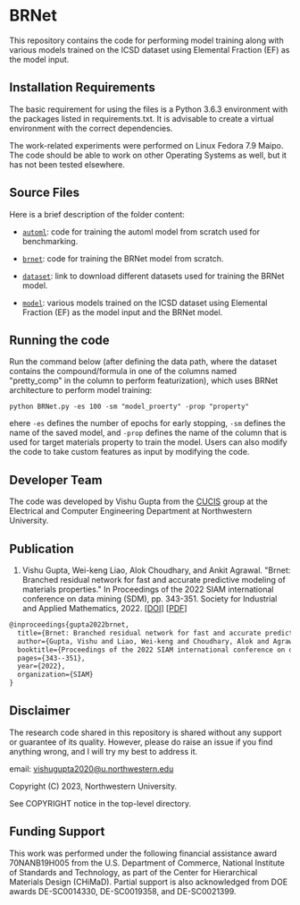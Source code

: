 # BRNet

This repository contains the code for performing model training along with various models trained on the ICSD dataset using Elemental Fraction (EF) as the model input.

## Installation Requirements

The basic requirement for using the files is a Python 3.6.3 environment with the packages listed in requirements.txt. It is advisable to create a virtual environment with the correct dependencies.

The work-related experiments were performed on Linux Fedora 7.9 Maipo. The code should be able to work on other Operating Systems as well, but it has not been tested elsewhere.

## Source Files

Here is a brief description of the folder content:

* [`automl`](./automl): code for training the automl model from scratch used for benchmarking.

* [`brnet`](./brnet): code for training the BRNet model from scratch.

* [`dataset`](./dataset): link to download different datasets used for training the BRNet model.

* [`model`](./model): various models trained on the ICSD dataset using Elemental Fraction (EF) as the model input and the BRNet model. 

## Running the code

Run the command below (after defining the data path, where the dataset contains the compound/formula in one of the columns named "pretty_comp" in the column to perform featurization), which uses BRNet architecture to perform model training:

`python BRNet.py -es 100 -sm "model_proerty" -prop "property"`

ehere `-es` defines the number of epochs for early stopping, `-sm` defines the name of the saved model, and `-prop` defines the name of the column that is used for target materials property to train the model. Users can also modify the code to take custom features as input by modifying the code.

## Developer Team

The code was developed by Vishu Gupta from the <a href="http://cucis.ece.northwestern.edu/">CUCIS</a> group at the Electrical and Computer Engineering Department at Northwestern University.

## Publication

1. Vishu Gupta, Wei-keng Liao, Alok Choudhary, and Ankit Agrawal. "Brnet: Branched residual network for fast and accurate predictive modeling of materials properties." In Proceedings of the 2022 SIAM international conference on data mining (SDM), pp. 343-351. Society for Industrial and Applied Mathematics, 2022. [<a href="https://epubs.siam.org/doi/abs/10.1137/1.9781611977172.39">DOI</a>] [<a href="https://epubs.siam.org/doi/epdf/10.1137/1.9781611977172.39">PDF</a>]

```tex
@inproceedings{gupta2022brnet,
  title={Brnet: Branched residual network for fast and accurate predictive modeling of materials properties},
  author={Gupta, Vishu and Liao, Wei-keng and Choudhary, Alok and Agrawal, Ankit},
  booktitle={Proceedings of the 2022 SIAM international conference on data mining (SDM)},
  pages={343--351},
  year={2022},
  organization={SIAM}
}
```

## Disclaimer

The research code shared in this repository is shared without any support or guarantee of its quality. However, please do raise an issue if you find anything wrong, and I will try my best to address it.

email: vishugupta2020@u.northwestern.edu

Copyright (C) 2023, Northwestern University.

See COPYRIGHT notice in the top-level directory.

## Funding Support

This work was performed under the following financial assistance award 70NANB19H005 from the U.S. Department of Commerce, National Institute of Standards and Technology, as part of the Center for Hierarchical Materials Design (CHiMaD). Partial support is also acknowledged from DOE awards DE-SC0014330, DE-SC0019358, and DE-SC0021399.
